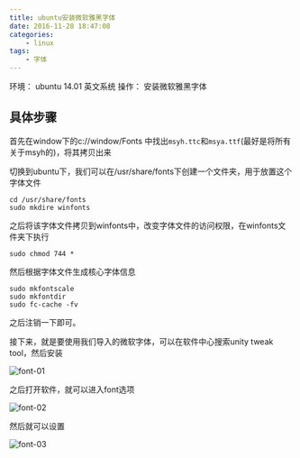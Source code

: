 ```yaml
---
title: ubuntu安装微软雅黑字体
date: 2016-11-28 18:47:08
categories:
    - linux
tags:
    - 字体
---
```


环境： ubuntu 14.01 英文系统
操作： 安装微软雅黑字体

<!-- more -->

## 具体步骤

首先在window下的c://window/Fonts 中找出`msyh.ttc`和`msya.ttf`(最好是将所有关于msyh的)，将其拷贝出来

切换到ubuntu下，我们可以在/usr/share/fonts下创建一个文件夹，用于放置这个字体文件

```shell
cd /usr/share/fonts
sudo mkdire winfonts
```

之后将该字体文件拷贝到winfonts中，改变字体文件的访问权限，在winfonts文件夹下执行

```shell
sudo chmod 744 *
```

然后根据字体文件生成核心字体信息

```shell
sudo mkfontscale
sudo mkfontdir
sudo fc-cache -fv
```

之后注销一下即可。

接下来，就是要使用我们导入的微软字体，可以在软件中心搜索unity tweak tool，然后安装

![font-01](/uploads/font-01.png)

之后打开软件，就可以进入font选项

![font-02](/uploads/font-02.png)

然后就可以设置

![font-03](/uploads/font-03.png)